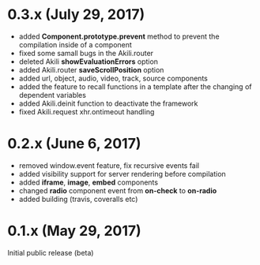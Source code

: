 # 0.3.x (July 29, 2017)

* added __Component.prototype.prevent__ method to prevent the compilation inside of a component 
* fixed some samall bugs in the Akili.router
* deleted Akili __showEvaluationErrors__ option
* added Akili.router __saveScrollPosition__ option
* added url, object, audio, video, track, source components
* added the feature to recall functions in a template after the changing of dependent variables
* added Akili.deinit function to deactivate the framework
* fixed Akili.request xhr.ontimeout handling

# 0.2.x (June 6, 2017)

* removed window.event feature, fix recursive events fail
* added visibility support for server rendering before compilation
* added __iframe__, __image__, __embed__ components
* changed __radio__ component event from __on-check__ to __on-radio__
* added building (travis, coveralls etc)

# 0.1.x (May 29, 2017)
Initial public release (beta)